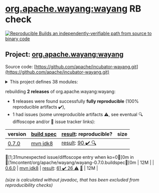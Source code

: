 [org.apache.wayang:wayang](https://central.sonatype.com/artifact/org.apache.wayang/wayang/0.7.0/versions) RB check
=======

[![Reproducible Builds](https://reproducible-builds.org/images/logos/rb.svg) an independently-verifiable path from source to binary code](https://reproducible-builds.org/)

## Project: [org.apache.wayang:wayang](https://central.sonatype.com/artifact/org.apache.wayang/wayang/0.7.0/versions)

Source code: [https://github.com/apache/incubator-wayang.git](https://github.com/apache/incubator-wayang.git)

<details><summary>This project defines 38 modules:</summary>

* [org.apache.wayang:wayang](https://central.sonatype.com/artifact/org.apache.wayang/wayang/0.7.0)
* [org.apache.wayang:wayang-api](https://central.sonatype.com/artifact/org.apache.wayang/wayang-api/0.7.0)
* [org.apache.wayang:wayang-api-python](https://central.sonatype.com/artifact/org.apache.wayang/wayang-api-python/0.7.0)
* [org.apache.wayang:wayang-api-scala-java](https://central.sonatype.com/artifact/org.apache.wayang/wayang-api-scala-java/0.7.0)
* [org.apache.wayang:wayang-api-scala-java_2.11](https://central.sonatype.com/artifact/org.apache.wayang/wayang-api-scala-java_2.11/0.7.0)
* [org.apache.wayang:wayang-api-scala-java_2.12](https://central.sonatype.com/artifact/org.apache.wayang/wayang-api-scala-java_2.12/0.7.0)
* [org.apache.wayang:wayang-api-sql](https://central.sonatype.com/artifact/org.apache.wayang/wayang-api-sql/0.7.0)
* [org.apache.wayang:wayang-basic](https://central.sonatype.com/artifact/org.apache.wayang/wayang-basic/0.7.0)
* [org.apache.wayang:wayang-benchmark](https://central.sonatype.com/artifact/org.apache.wayang/wayang-benchmark/0.7.0)
* [org.apache.wayang:wayang-benchmark_2.11](https://central.sonatype.com/artifact/org.apache.wayang/wayang-benchmark_2.11/0.7.0)
* [org.apache.wayang:wayang-benchmark_2.12](https://central.sonatype.com/artifact/org.apache.wayang/wayang-benchmark_2.12/0.7.0)
* [org.apache.wayang:wayang-commons](https://central.sonatype.com/artifact/org.apache.wayang/wayang-commons/0.7.0)
* [org.apache.wayang:wayang-core](https://central.sonatype.com/artifact/org.apache.wayang/wayang-core/0.7.0)
* [org.apache.wayang:wayang-flink](https://central.sonatype.com/artifact/org.apache.wayang/wayang-flink/0.7.0)
* [org.apache.wayang:wayang-flink_2.11](https://central.sonatype.com/artifact/org.apache.wayang/wayang-flink_2.11/0.7.0)
* [org.apache.wayang:wayang-flink_2.12](https://central.sonatype.com/artifact/org.apache.wayang/wayang-flink_2.12/0.7.0)
* [org.apache.wayang:wayang-giraph](https://central.sonatype.com/artifact/org.apache.wayang/wayang-giraph/0.7.0)
* [org.apache.wayang:wayang-graphchi_2.11](https://central.sonatype.com/artifact/org.apache.wayang/wayang-graphchi_2.11/0.7.0)
* [org.apache.wayang:wayang-iejoin](https://central.sonatype.com/artifact/org.apache.wayang/wayang-iejoin/0.7.0)
* [org.apache.wayang:wayang-iejoin_2.11](https://central.sonatype.com/artifact/org.apache.wayang/wayang-iejoin_2.11/0.7.0)
* [org.apache.wayang:wayang-iejoin_2.12](https://central.sonatype.com/artifact/org.apache.wayang/wayang-iejoin_2.12/0.7.0)
* [org.apache.wayang:wayang-java](https://central.sonatype.com/artifact/org.apache.wayang/wayang-java/0.7.0)
* [org.apache.wayang:wayang-jdbc-template](https://central.sonatype.com/artifact/org.apache.wayang/wayang-jdbc-template/0.7.0)
* [org.apache.wayang:wayang-platforms](https://central.sonatype.com/artifact/org.apache.wayang/wayang-platforms/0.7.0)
* [org.apache.wayang:wayang-plugins](https://central.sonatype.com/artifact/org.apache.wayang/wayang-plugins/0.7.0)
* [org.apache.wayang:wayang-postgres](https://central.sonatype.com/artifact/org.apache.wayang/wayang-postgres/0.7.0)
* [org.apache.wayang:wayang-profiler](https://central.sonatype.com/artifact/org.apache.wayang/wayang-profiler/0.7.0)
* [org.apache.wayang:wayang-profiler_2.11](https://central.sonatype.com/artifact/org.apache.wayang/wayang-profiler_2.11/0.7.0)
* [org.apache.wayang:wayang-profiler_2.12](https://central.sonatype.com/artifact/org.apache.wayang/wayang-profiler_2.12/0.7.0)
* [org.apache.wayang:wayang-resources](https://central.sonatype.com/artifact/org.apache.wayang/wayang-resources/0.7.0)
* [org.apache.wayang:wayang-spark](https://central.sonatype.com/artifact/org.apache.wayang/wayang-spark/0.7.0)
* [org.apache.wayang:wayang-spark_2.11](https://central.sonatype.com/artifact/org.apache.wayang/wayang-spark_2.11/0.7.0)
* [org.apache.wayang:wayang-spark_2.12](https://central.sonatype.com/artifact/org.apache.wayang/wayang-spark_2.12/0.7.0)
* [org.apache.wayang:wayang-sqlite3](https://central.sonatype.com/artifact/org.apache.wayang/wayang-sqlite3/0.7.0)
* [org.apache.wayang:wayang-tests-integration](https://central.sonatype.com/artifact/org.apache.wayang/wayang-tests-integration/0.7.0)
* [org.apache.wayang:wayang-tests-integration_2.11](https://central.sonatype.com/artifact/org.apache.wayang/wayang-tests-integration_2.11/0.7.0)
* [org.apache.wayang:wayang-tests-integration_2.12](https://central.sonatype.com/artifact/org.apache.wayang/wayang-tests-integration_2.12/0.7.0)
* [org.apache.wayang:wayang-utils-profile-db](https://central.sonatype.com/artifact/org.apache.wayang/wayang-utils-profile-db/0.7.0)
</details>

rebuilding **2 releases** of org.apache.wayang:wayang:
- **1** releases were found successfully **fully reproducible** (100% reproducible artifacts :heavy_check_mark:),
- 1 had issues (some unreproducible artifacts :warning:, see eventual :mag: diffoscope and/or :memo: issue tracker links):

| version | [build spec](/BUILDSPEC.md) | [result](https://reproducible-builds.org/docs/jvm/): reproducible? | size |
| -- | --------- | ------ | -- |
| [0.7.0](https://central.sonatype.com/artifact/org.apache.wayang/wayang/0.7.0/pom) | [mvn jdk8](wayang-0.7.0.buildspec) | [result](wayang-0.7.0.buildinfo): [90 :heavy_check_mark: ](wayang-0.7.0.buildcompare) [:mag:](wayang-0.7.0.diffoscope)
[1;31munexpected issue/diffoscope entry when ko=0[0m in [1mcontent/org/apache/wayang/wayang-0.7.0.buildspec[0m
 | 12M |
| [0.6.0](https://central.sonatype.com/artifact/org.apache.wayang/wayang/0.6.0/pom) | [mvn jdk8](wayang-0.6.0.buildspec) | [result](wayang-0.6.0.buildinfo): [61 :heavy_check_mark:  26 :warning:](wayang-0.6.0.buildcompare) [:memo:](https://github.com/apache/incubator-wayang/pull/77) | 12M |

<i>(size is calculated without javadoc, that has been excluded from reproducibility checks)</i>
